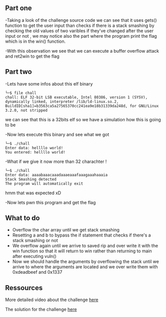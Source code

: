 ## Part one 

-Taking a look of the challenge source code we can see that it uses gets() function to get the user input than checks if there is a stack smashing by checking the old values of two varibles if they've changed after the user input or not , we may notice also the part where the program print the flag which is in the win() function.

-With this observation we see that we can execute a buffer overflow attack and ret2win to get the flag

## Part two

-Lets have some infos about this elf binary 
``` 
└─$ file chall
chall: ELF 32-bit LSB executable, Intel 80386, version 1 (SYSV), dynamically linked, interpreter /lib/ld-linux.so.2, BuildID[sha1]=b3563ca5a27565370cc241ea9e18b31339da248d, for GNU/Linux 3.2.0, not stripped
```
we can see that this is a 32bits elf so we have a simulation how this is going to be

-Now lets execute this binary and see what we got
```
└─$ ./chall
Enter data: hellllo world!
You entered: hellllo world!
``` 
-What if we give it now more than 32 charachter !
```
└─$ ./chall  
Enter data: aaaabaaacaaadaaaeaaafaaagaaahaaaia
Stack Smashing detected
The program will automatically exit
```
hmm that was expected xD

-Now lets pwn this program and get the flag 

## What to do 

- Overflow the char array until we get stack smashing 
- Resetting a and b to bypass the if statement that checks if there's a stack smashing or not 
- We overflow again until we arrive to saved rip and over write it with the win function so that it will return to win rather than returning to main after executing vuln()
- Now we should handle the arguments by overflowing the stack until we arrive to where the arguments are located and we over write them with 0xdeadbeef and 0x1337

## Ressources

More detailed video about the challenge [here](https://www.youtube.com/watch?v=vO1Uj2v3r7I)

The solution for the challenge [here](https://github.com/Younesfdj/Write-ups/blob/main/Hack.INI-2K23/Pwn/64bits_call_convo/exploit.py)

